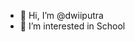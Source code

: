 - 👋 Hi, I’m @dwiiputra
- 👀 I’m interested in School

<!---
dwiiputra/dwiiputra is a ✨ special ✨ repository because its `README.md` (this file) appears on your GitHub profile.
You can click the Preview link to take a look at your changes.
--->
